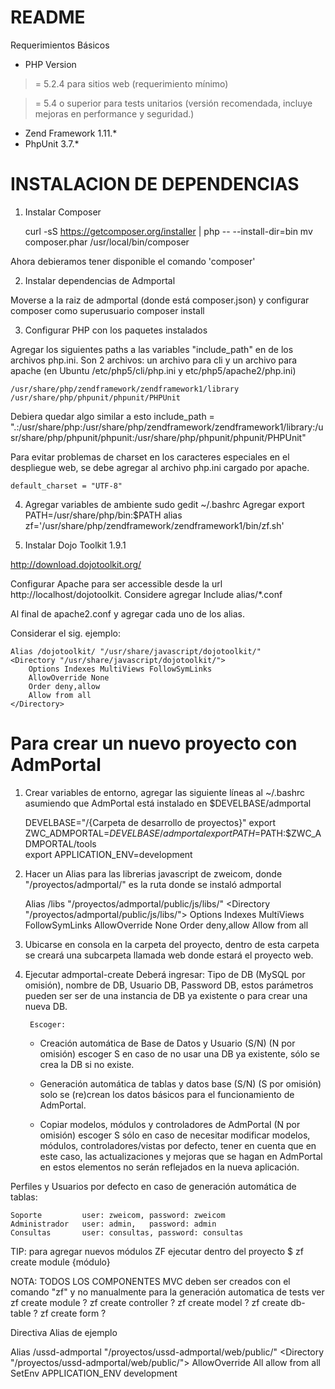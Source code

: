 README
======

Requerimientos Básicos

- PHP Version

>= 5.2.4 para sitios web (requerimiento mínimo)

>= 5.4 o superior para tests unitarios (versión recomendada, incluye mejoras en performance y seguridad.)


- Zend Framework 1.11.*
- PhpUnit 3.7.*

INSTALACION DE DEPENDENCIAS
===========================

1. Instalar Composer

	curl -sS https://getcomposer.org/installer | php -- --install-dir=bin
	mv composer.phar /usr/local/bin/composer

Ahora debieramos tener disponible el comando 'composer'

2. Instalar dependencias de Admportal

Moverse a la raiz de admportal (donde está composer.json) y configurar composer como superusuario
	composer install

3. Configurar PHP con los paquetes instalados
	
Agregar los siguientes paths
a las variables "include_path" en de los archivos php.ini. 
Son 2 archivos: un archivo para cli y un archivo para apache (en Ubuntu /etc/php5/cli/php.ini y etc/php5/apache2/php.ini)

	/usr/share/php/zendframework/zendframework1/library
	/usr/share/php/phpunit/phpunit/PHPUnit
	
Debiera quedar algo similar a esto
	include_path = ".:/usr/share/php:/usr/share/php/zendframework/zendframework1/library:/usr/share/php/phpunit/phpunit:/usr/share/php/phpunit/phpunit/PHPUnit"

	
Para evitar problemas de charset en los caracteres especiales en el despliegue web, se debe agregar 
al archivo php.ini cargado por apache.

	default_charset = "UTF-8" 

4. Agregar variables de ambiente
	sudo gedit ~/.bashrc
Agregar
	export PATH=/usr/share/php/bin:$PATH
	alias zf='/usr/share/php/zendframework/zendframework1/bin/zf.sh'

	
5. Instalar Dojo Toolkit 1.9.1

http://download.dojotoolkit.org/

Configurar Apache para ser accessible desde la url http://localhost/dojotoolkit. 
Considere agregar 
	Include alias/*.conf
	
Al final de apache2.conf y agregar cada uno de los alias.

Considerar el sig. ejemplo: 

	Alias /dojotoolkit/ "/usr/share/javascript/dojotoolkit/"
	<Directory "/usr/share/javascript/dojotoolkit/">
	    Options Indexes MultiViews FollowSymLinks
	    AllowOverride None
	    Order deny,allow
	    Allow from all
	</Directory>


Para crear un nuevo proyecto con AdmPortal
==========================================

1. Crear variables de entorno, agregar las siguiente líneas al ~/.bashrc asumiendo que AdmPortal está instalado en $DEVELBASE/admportal 

	DEVELBASE="/{Carpeta de desarrollo de proyectos}"
	export ZWC_ADMPORTAL=$DEVELBASE/admportal
	export PATH=$PATH:$ZWC_ADMPORTAL/tools  
	export APPLICATION_ENV=development

2. Hacer un Alias para las librerias javascript de zweicom, donde "/proyectos/admportal/" es la ruta donde se instaló admportal

	Alias /libs "/proyectos/admportal/public/js/libs/"
	<Directory "/proyectos/admportal/public/js/libs/">
	    Options Indexes MultiViews FollowSymLinks
	    AllowOverride None
	    Order deny,allow
	    Allow from all
	</Directory>

3. Ubicarse en consola en la carpeta del proyecto, dentro de esta carpeta se creará una subcarpeta llamada web donde estará el proyecto web.

4. Ejecutar admportal-create 
	Deberá ingresar: 
	Tipo de DB (MySQL por omisión), nombre de DB, Usuario DB, Password DB, 
	estos parámetros pueden ser ser de una instancia de DB ya existente o para crear una nueva DB.
	
	    Escoger: 
	* Creación automática de Base de Datos y Usuario (S/N) (N por omisión) escoger S en caso de no usar una DB ya existente, sólo se crea la DB si no existe. 
	
	* Generación automática de tablas y datos base (S/N) (S por omisión) solo se (re)crean los datos básicos para el funcionamiento de AdmPortal.
	
	* Copiar modelos, módulos y controladores de AdmPortal (N por omisión) escoger S sólo en caso de necesitar modificar modelos, módulos, controladores/vistas por defecto,
	     tener en cuenta que en este caso, las actualizaciones y mejoras que se hagan en AdmPortal en estos elementos no serán reflejados en la nueva aplicación.    


Perfiles y Usuarios por defecto en caso de generación automática de tablas:

	Soporte         user: zweicom, password: zweicom
	Administrador   user: admin,   password: admin
	Consultas       user: consultas, password: consultas


TIP: para agregar nuevos módulos ZF ejecutar dentro del proyecto
$ zf create module {módulo} 

NOTA: TODOS LOS COMPONENTES MVC deben ser creados con el comando "zf" y no manualmente para la generación
automatica de tests
ver
        zf create module  ?
        zf create controller ?
        zf create model ?
        zf create db-table ?
        zf create form ?

Directiva Alias de ejemplo

Alias /ussd-admportal "/proyectos/ussd-admportal/web/public/"
<Directory "/proyectos/ussd-admportal/web/public/">
    AllowOverride All
        allow from all
    SetEnv APPLICATION_ENV development
</Directory>

